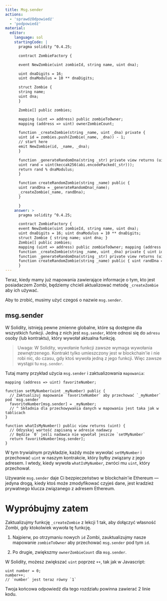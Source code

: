 ```yaml
---
title: Msg.sender
actions:
  - 'sprawdźOdpowiedź'
  - 'podpowiedź'
material:
  editor:
    language: sol
    startingCode: |
      pragma solidity ^0.4.25;

      contract ZombieFactory {

      event NewZombie(uint zombieId, string name, uint dna);

      uint dnaDigits = 16;
      uint dnaModulus = 10 ** dnaDigits;

      struct Zombie {
      string name;
      uint dna;
      }

      Zombie[] public zombies;

      mapping (uint => address) public zombieToOwner;
      mapping (address => uint) ownerZombieCount;

      function _createZombie(string _name, uint _dna) private {
      uint id = zombies.push(Zombie(_name, _dna)) - 1;
      // start here
      emit NewZombie(id, _name, _dna);
      }

      function _generateRandomDna(string _str) private view returns (uint) {
      uint rand = uint(keccak256(abi.encodePacked(_str)));
      return rand % dnaModulus;
      }

      function createRandomZombie(string _name) public {
      uint randDna = _generateRandomDna(_name);
      _createZombie(_name, randDna);
      }

      }
    answer: >
      pragma solidity ^0.4.25;

      contract ZombieFactory {
      event NewZombie(uint zombieId, string name, uint dna);
      uint dnaDigits = 16; uint dnaModulus = 10 ** dnaDigits;
      struct Zombie { string name; uint dna; }
      Zombie[] public zombies;
      mapping (uint => address) public zombieToOwner; mapping (address => uint) ownerZombieCount;
      function _createZombie(string _name, uint _dna) private { uint id = zombies.push(Zombie(_name, _dna)) - 1; zombieToOwner[id] = msg.sender; ownerZombieCount[msg.sender]++; emit NewZombie(id, _name, _dna); }
      function _generateRandomDna(string _str) private view returns (uint) { uint rand = uint(keccak256(abi.encodePacked(_str))); return rand % dnaModulus; }
      function createRandomZombie(string _name) public { uint randDna = _generateRandomDna(_name); _createZombie(_name, randDna); }
      }
---
```


Teraz, kiedy mamy już mapowania zawierające informacje o tym, kto jest posiadaczem Zombi, będziemy chcieli aktualizować metodę `_createZombie` aby ich używać.

Aby to zrobić, musimy użyć czegoś o nazwie `msg.sender`.

## msg.sender

W Solidity, istnieją pewne zmienne globalne, które są dostępne dla wszystkich funkcji. Jedną z nich jest `msg.sender`, które odnosi się do `adresu` osoby (lub kontraktu), który wywołał aktualna funkcję.

> Uwaga: W Solidity, wywołanie funkcji zawsze wymaga wywołania zewnętrzenego. Kontrakt tylko umieszczony jest w blockchain'ie i nie robi nic, do czasu, gdy ktoś wywoła jedną z jego funkcji. Więc zawsze wystąpi tu `msg.sender`.

Tutaj mamy przykład użycia `msg.sender` i zaktualizowania `mapowania`:

    mapping (address => uint) favoriteNumber;
    
    function setMyNumber(uint _myNumber) public {
      // Zaktualizuj mapowanie `favoriteNumber` aby przechować `_myNumber` pod `msg.sender`
      favoriteNumber[msg.sender] = _myNumber;
      // ^ Składnia dla przechowywania danych w mapowaniu jest taka jak w tablicach
    }
    
    function whatIsMyNumber() public view returns (uint) {
      // Odzyskaj wartość zapisaną w adresie nadawcy
      // Będzie `0` jeśli nadawca nie wywołał jeszcze `setMyNumber`
      return favoriteNumber[msg.sender];
    }
    

W tym trywialnym przykładzie, każdy może wywołać `setMyNumber` i przechować `uint` w naszym kontrakcie, który byłby związany z jego adresem. I wtedy, kiedy wywoła `whatIsMyNumber`, zwróci mu `uint`, który przechował.

Używanie `msg.sender` daje Ci bezpieczeństwo w blockchain'ie Ethereum — jedyna drogą, kiedy ktoś może zmodyfikować czyjeś dane, jest kradzież prywatnego klucza związanego z adresem Ethereum.

# Wypróbujmy zatem

Zaktualizujmy funkcję `_createZombie` z lekcji 1 tak, aby dołączyć własność Zombi, gdy ktokolwiek wywoła tę funkcję.

1. Najpierw, po otrzymaniu nowych `id` Zombi, zauktualizujmy nasze mapowanie `zombieToOwner` aby przechować `msg.sender` pod tym `id`.

2. Po drugie, zwiększmy `ownerZombieCount` dla `msg.sender`.

W Solidity, możesz zwiększać `uint` poprzez `++`, tak jak w Javascript:

    uint number = 0;
    number++;
    // `number` jest teraz równy `1`
    

Twoja końcowa odpowiedź dla tego rozdziału powinna zawierać 2 linie kodu.